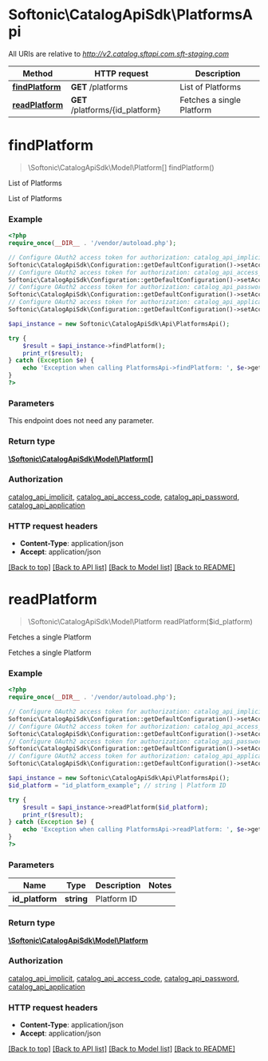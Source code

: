 # Softonic\CatalogApiSdk\PlatformsApi

All URIs are relative to *http://v2.catalog.sftapi.com.sft-staging.com*

Method | HTTP request | Description
------------- | ------------- | -------------
[**findPlatform**](PlatformsApi.md#findPlatform) | **GET** /platforms | List of Platforms
[**readPlatform**](PlatformsApi.md#readPlatform) | **GET** /platforms/{id_platform} | Fetches a single Platform


# **findPlatform**
> \Softonic\CatalogApiSdk\Model\Platform[] findPlatform()

List of Platforms

List of Platforms

### Example
```php
<?php
require_once(__DIR__ . '/vendor/autoload.php');

// Configure OAuth2 access token for authorization: catalog_api_implicit
Softonic\CatalogApiSdk\Configuration::getDefaultConfiguration()->setAccessToken('YOUR_ACCESS_TOKEN');
// Configure OAuth2 access token for authorization: catalog_api_access_code
Softonic\CatalogApiSdk\Configuration::getDefaultConfiguration()->setAccessToken('YOUR_ACCESS_TOKEN');
// Configure OAuth2 access token for authorization: catalog_api_password
Softonic\CatalogApiSdk\Configuration::getDefaultConfiguration()->setAccessToken('YOUR_ACCESS_TOKEN');
// Configure OAuth2 access token for authorization: catalog_api_application
Softonic\CatalogApiSdk\Configuration::getDefaultConfiguration()->setAccessToken('YOUR_ACCESS_TOKEN');

$api_instance = new Softonic\CatalogApiSdk\Api\PlatformsApi();

try {
    $result = $api_instance->findPlatform();
    print_r($result);
} catch (Exception $e) {
    echo 'Exception when calling PlatformsApi->findPlatform: ', $e->getMessage(), PHP_EOL;
}
?>
```

### Parameters
This endpoint does not need any parameter.

### Return type

[**\Softonic\CatalogApiSdk\Model\Platform[]**](../Model/Platform.md)

### Authorization

[catalog_api_implicit](../../README.md#catalog_api_implicit), [catalog_api_access_code](../../README.md#catalog_api_access_code), [catalog_api_password](../../README.md#catalog_api_password), [catalog_api_application](../../README.md#catalog_api_application)

### HTTP request headers

 - **Content-Type**: application/json
 - **Accept**: application/json

[[Back to top]](#) [[Back to API list]](../../README.md#documentation-for-api-endpoints) [[Back to Model list]](../../README.md#documentation-for-models) [[Back to README]](../../README.md)

# **readPlatform**
> \Softonic\CatalogApiSdk\Model\Platform readPlatform($id_platform)

Fetches a single Platform

Fetches a single Platform

### Example
```php
<?php
require_once(__DIR__ . '/vendor/autoload.php');

// Configure OAuth2 access token for authorization: catalog_api_implicit
Softonic\CatalogApiSdk\Configuration::getDefaultConfiguration()->setAccessToken('YOUR_ACCESS_TOKEN');
// Configure OAuth2 access token for authorization: catalog_api_access_code
Softonic\CatalogApiSdk\Configuration::getDefaultConfiguration()->setAccessToken('YOUR_ACCESS_TOKEN');
// Configure OAuth2 access token for authorization: catalog_api_password
Softonic\CatalogApiSdk\Configuration::getDefaultConfiguration()->setAccessToken('YOUR_ACCESS_TOKEN');
// Configure OAuth2 access token for authorization: catalog_api_application
Softonic\CatalogApiSdk\Configuration::getDefaultConfiguration()->setAccessToken('YOUR_ACCESS_TOKEN');

$api_instance = new Softonic\CatalogApiSdk\Api\PlatformsApi();
$id_platform = "id_platform_example"; // string | Platform ID

try {
    $result = $api_instance->readPlatform($id_platform);
    print_r($result);
} catch (Exception $e) {
    echo 'Exception when calling PlatformsApi->readPlatform: ', $e->getMessage(), PHP_EOL;
}
?>
```

### Parameters

Name | Type | Description  | Notes
------------- | ------------- | ------------- | -------------
 **id_platform** | **string**| Platform ID |

### Return type

[**\Softonic\CatalogApiSdk\Model\Platform**](../Model/Platform.md)

### Authorization

[catalog_api_implicit](../../README.md#catalog_api_implicit), [catalog_api_access_code](../../README.md#catalog_api_access_code), [catalog_api_password](../../README.md#catalog_api_password), [catalog_api_application](../../README.md#catalog_api_application)

### HTTP request headers

 - **Content-Type**: application/json
 - **Accept**: application/json

[[Back to top]](#) [[Back to API list]](../../README.md#documentation-for-api-endpoints) [[Back to Model list]](../../README.md#documentation-for-models) [[Back to README]](../../README.md)

